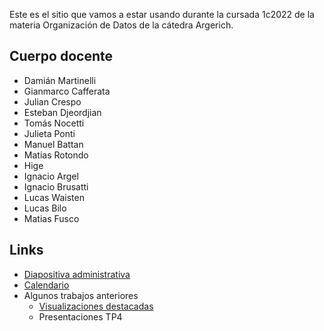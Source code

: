 Este es el sitio que vamos a estar usando durante la cursada 1c2022 de la materia Organización de Datos de la cátedra Argerich.

## Cuerpo docente

* Damián Martinelli
* Gianmarco Cafferata
* Julian Crespo
* Esteban Djeordjian
* Tomás Nocetti
* Julieta Ponti
* Manuel Battan
* Matias Rotondo
* Hige
* Ignacio Argel
* Ignacio Brusatti
* Lucas Waisten
* Lucas Bilo
* Matias Fusco

## Links

* [Diapositiva administrativa](https://docs.google.com/presentation/d/1Zecd_CLclRwU56nGYej3VH06OAaK959JnelpHwDYDq4/edit?usp=sharing)
* [Calendario](calendario.md)
* Algunos trabajos anteriores
  * [Visualizaciones destacadas](visualizaciones.md)
  * Presentaciones TP4
